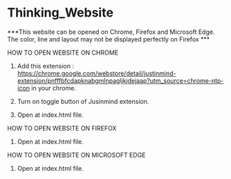 # Thinking_Website

***This website can be opened on Chrome, Firefox and Microsoft Edge. The color, line and layout may not be displayed perfectly on Firefox ***


HOW TO OPEN WEBSITE ON CHROME

1. Add this extension : https://chrome.google.com/webstore/detail/justinmind-extension/pnfffbfcdapknabgmlnpagljkjdejaap?utm_source=chrome-ntp-icon
   in your chrome.
   
2. Turn on toggle button of Jusinmind extension.
   
3. Open at index.html file.


HOW TO OPEN WEBSITE ON FIREFOX
1. Open at index.html file.

HOW TO OPEN WEBSITE ON MICROSOFT EDGE
1. Open at index.html file.
